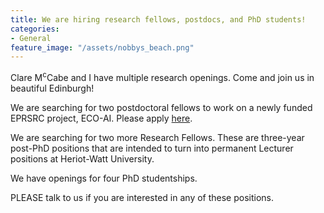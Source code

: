 ```yaml
---
title: We are hiring research fellows, postdocs, and PhD students!
categories:
- General
feature_image: "/assets/nobbys_beach.png"
---
```


Clare M<sup>c</sup>Cabe and I have multiple research openings. Come and join us in beautiful
Edinburgh!

We are searching for two postdoctoral fellows to work on a newly funded EPRSRC project,
ECO-AI. Please apply 
[here](https://enzj.fa.em3.oraclecloud.com/hcmUI/CandidateExperience/en/sites/CX/job/2954/?utm_medium=jobshare).

We are searching for two more Research Fellows.  These are three-year post-PhD positions 
that are intended to turn into permanent Lecturer positions at Heriot-Watt University. 

We have openings for four PhD studentships.

PLEASE talk to us if you are interested in any of these positions. 